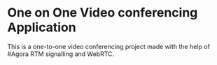 # One on One Video conferencing Application

This is a one-to-one video conferencing project made with the help of #Agora RTM signalling and WebRTC.

